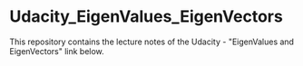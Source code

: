 # Udacity_EigenValues_EigenVectors

This repository contains the lecture notes of the Udacity - "EigenValues ​​and EigenVectors" link below.

